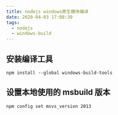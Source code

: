 ```yaml
---
title: nodejs windows原生模块编译
date: 2020-04-03 17:08:39
tags:
  - nodejs
  - windows-build
---
```


## 安装编译工具

`npm install --global windows-build-tools`

## 设置本地使用的 msbuild 版本

`npm config set msvs_version 2013`

